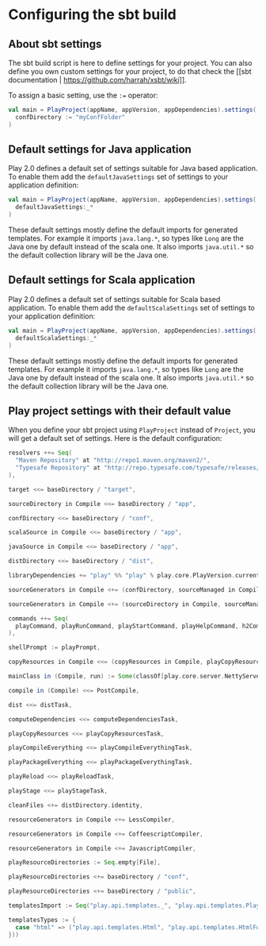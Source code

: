 # Configuring the sbt build

## About sbt settings

The sbt build script is here to define settings for your project. You can also define you own custom settings for your project, to do that check the [[sbt documentation | https://github.com/harrah/xsbt/wiki]].

To assign a basic setting, use the `:=` operator:

```scala
val main = PlayProject(appName, appVersion, appDependencies).settings(
  confDirectory := "myConfFolder"     
)
```

## Default settings for Java application

Play 2.0 defines a default set of settings suitable for Java based application. To enable them add the `defaultJavaSettings` set of settings to your application definition:

```scala
val main = PlayProject(appName, appVersion, appDependencies).settings(
  defaultJavaSettings:_*  
)
```

These default settings mostly define the default imports for generated templates. For example it imports `java.lang.*`, so types like `Long` are the Java one by default instead of the scala one. It also imports `java.util.*` so the default collection library will be the Java one.

## Default settings for Scala application

Play 2.0 defines a default set of settings suitable for Scala based application. To enable them add the `defaultScalaSettings` set of settings to your application definition:

```scala
val main = PlayProject(appName, appVersion, appDependencies).settings(
  defaultScalaSettings:_*  
)
```

These default settings mostly define the default imports for generated templates. For example it imports `java.lang.*`, so types like `Long` are the Java one by default instead of the scala one. It also imports `java.util.*` so the default collection library will be the Java one.

## Play project settings with their default value

When you define your sbt project using `PlayProject` instead of `Project`, you will get a default set of settings. Here is the default configuration:

```scala
resolvers ++= Seq(
  "Maven Repository" at "http://repo1.maven.org/maven2/",
  "Typesafe Repository" at "http://repo.typesafe.com/typesafe/releases/"
),

target <<= baseDirectory / "target",

sourceDirectory in Compile <<= baseDirectory / "app",

confDirectory <<= baseDirectory / "conf",

scalaSource in Compile <<= baseDirectory / "app",

javaSource in Compile <<= baseDirectory / "app",

distDirectory <<= baseDirectory / "dist",

libraryDependencies += "play" %% "play" % play.core.PlayVersion.current,

sourceGenerators in Compile <+= (confDirectory, sourceManaged in Compile) map RouteFiles,

sourceGenerators in Compile <+= (sourceDirectory in Compile, sourceManaged in Compile, templatesTypes, templatesImport) map ScalaTemplates,

commands ++= Seq(
  playCommand, playRunCommand, playStartCommand, playHelpCommand, h2Command, classpathCommand, licenseCommand, computeDependenciesCommand
),

shellPrompt := playPrompt,

copyResources in Compile <<= (copyResources in Compile, playCopyResources) map { (r, pr) => r ++ pr },

mainClass in (Compile, run) := Some(classOf[play.core.server.NettyServer].getName),

compile in (Compile) <<= PostCompile,

dist <<= distTask,

computeDependencies <<= computeDependenciesTask,

playCopyResources <<= playCopyResourcesTask,

playCompileEverything <<= playCompileEverythingTask,

playPackageEverything <<= playPackageEverythingTask,

playReload <<= playReloadTask,

playStage <<= playStageTask,

cleanFiles <+= distDirectory.identity,

resourceGenerators in Compile <+= LessCompiler,

resourceGenerators in Compile <+= CoffeescriptCompiler,

resourceGenerators in Compile <+= JavascriptCompiler,

playResourceDirectories := Seq.empty[File],

playResourceDirectories <+= baseDirectory / "conf",

playResourceDirectories <+= baseDirectory / "public",

templatesImport := Seq("play.api.templates._", "play.api.templates.PlayMagic._"),

templatesTypes := {
  case "html" => ("play.api.templates.Html", "play.api.templates.HtmlFormat")
}))

```